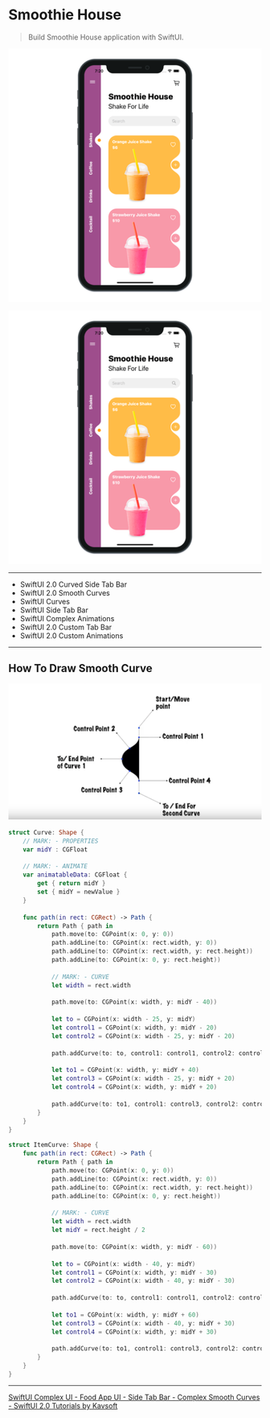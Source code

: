 # Smoothie House

> Build Smoothie House application with SwiftUI.

![Smoothie House App 1](./SmoothieHouse_1.png "Smoothie House App 1")

![Smoothie House App 2](./SmoothieHouse_2.png "Smoothie House App 2")

---

- SwiftUI 2.0 Curved Side Tab Bar
- SwiftUI 2.0 Smooth Curves
- SwiftUI Curves
- SwiftUI Side Tab Bar
- SwiftUI Complex Animations
- SwiftUI 2.0 Custom Tab Bar
- SwiftUI 2.0 Custom Animations

---

## How To Draw Smooth Curve

![How To Draw Smooth Curve](./HowToDrawSmoothCurve.png "How To Draw Smooth Curve")

```swift
struct Curve: Shape {
    // MARK: - PROPERTIES
    var midY : CGFloat

    // MARK: - ANIMATE
    var animatableData: CGFloat {
        get { return midY }
        set { midY = newValue }
    }

    func path(in rect: CGRect) -> Path {
        return Path { path in
            path.move(to: CGPoint(x: 0, y: 0))
            path.addLine(to: CGPoint(x: rect.width, y: 0))
            path.addLine(to: CGPoint(x: rect.width, y: rect.height))
            path.addLine(to: CGPoint(x: 0, y: rect.height))

            // MARK: - CURVE
            let width = rect.width

            path.move(to: CGPoint(x: width, y: midY - 40))

            let to = CGPoint(x: width - 25, y: midY)
            let control1 = CGPoint(x: width, y: midY - 20)
            let control2 = CGPoint(x: width - 25, y: midY - 20)

            path.addCurve(to: to, control1: control1, control2: control2)

            let to1 = CGPoint(x: width, y: midY + 40)
            let control3 = CGPoint(x: width - 25, y: midY + 20)
            let control4 = CGPoint(x: width, y: midY + 20)

            path.addCurve(to: to1, control1: control3, control2: control4)
        }
    }
}
```

```swift
struct ItemCurve: Shape {
    func path(in rect: CGRect) -> Path {
        return Path { path in
            path.move(to: CGPoint(x: 0, y: 0))
            path.addLine(to: CGPoint(x: rect.width, y: 0))
            path.addLine(to: CGPoint(x: rect.width, y: rect.height))
            path.addLine(to: CGPoint(x: 0, y: rect.height))

            // MARK: - CURVE
            let width = rect.width
            let midY = rect.height / 2

            path.move(to: CGPoint(x: width, y: midY - 60))

            let to = CGPoint(x: width - 40, y: midY)
            let control1 = CGPoint(x: width, y: midY - 30)
            let control2 = CGPoint(x: width - 40, y: midY - 30)

            path.addCurve(to: to, control1: control1, control2: control2)

            let to1 = CGPoint(x: width, y: midY + 60)
            let control3 = CGPoint(x: width - 40, y: midY + 30)
            let control4 = CGPoint(x: width, y: midY + 30)

            path.addCurve(to: to1, control1: control3, control2: control4)
        }
    }
}
```

---

[SwiftUI Complex UI - Food App UI - Side Tab Bar - Complex Smooth Curves - SwiftUI 2.0 Tutorials by Kavsoft](https://www.youtube.com/watch?v=ZJrKj-HW6ss)
